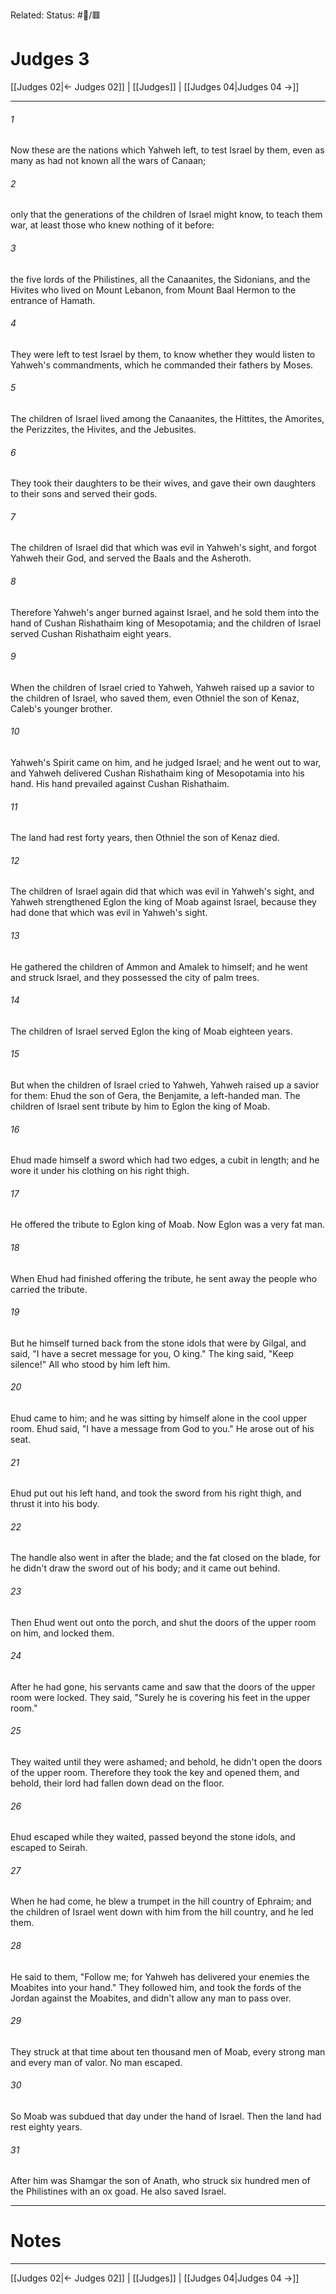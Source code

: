 Related:
Status: #📖/🟥
# Judges 3

[[Judges 02|← Judges 02]] | [[Judges]] | [[Judges 04|Judges 04 →]]
***



###### 1 
Now these are the nations which Yahweh left, to test Israel by them, even as many as had not known all the wars of Canaan; 

###### 2 
only that the generations of the children of Israel might know, to teach them war, at least those who knew nothing of it before: 

###### 3 
the five lords of the Philistines, all the Canaanites, the Sidonians, and the Hivites who lived on Mount Lebanon, from Mount Baal Hermon to the entrance of Hamath. 

###### 4 
They were left to test Israel by them, to know whether they would listen to Yahweh's commandments, which he commanded their fathers by Moses. 

###### 5 
The children of Israel lived among the Canaanites, the Hittites, the Amorites, the Perizzites, the Hivites, and the Jebusites. 

###### 6 
They took their daughters to be their wives, and gave their own daughters to their sons and served their gods. 

###### 7 
The children of Israel did that which was evil in Yahweh's sight, and forgot Yahweh their God, and served the Baals and the Asheroth. 

###### 8 
Therefore Yahweh's anger burned against Israel, and he sold them into the hand of Cushan Rishathaim king of Mesopotamia; and the children of Israel served Cushan Rishathaim eight years. 

###### 9 
When the children of Israel cried to Yahweh, Yahweh raised up a savior to the children of Israel, who saved them, even Othniel the son of Kenaz, Caleb's younger brother. 

###### 10 
Yahweh's Spirit came on him, and he judged Israel; and he went out to war, and Yahweh delivered Cushan Rishathaim king of Mesopotamia into his hand. His hand prevailed against Cushan Rishathaim. 

###### 11 
The land had rest forty years, then Othniel the son of Kenaz died. 

###### 12 
The children of Israel again did that which was evil in Yahweh's sight, and Yahweh strengthened Eglon the king of Moab against Israel, because they had done that which was evil in Yahweh's sight. 

###### 13 
He gathered the children of Ammon and Amalek to himself; and he went and struck Israel, and they possessed the city of palm trees. 

###### 14 
The children of Israel served Eglon the king of Moab eighteen years. 

###### 15 
But when the children of Israel cried to Yahweh, Yahweh raised up a savior for them: Ehud the son of Gera, the Benjamite, a left-handed man. The children of Israel sent tribute by him to Eglon the king of Moab. 

###### 16 
Ehud made himself a sword which had two edges, a cubit in length; and he wore it under his clothing on his right thigh. 

###### 17 
He offered the tribute to Eglon king of Moab. Now Eglon was a very fat man. 

###### 18 
When Ehud had finished offering the tribute, he sent away the people who carried the tribute. 

###### 19 
But he himself turned back from the stone idols that were by Gilgal, and said, "I have a secret message for you, O king." The king said, "Keep silence!" All who stood by him left him. 

###### 20 
Ehud came to him; and he was sitting by himself alone in the cool upper room. Ehud said, "I have a message from God to you." He arose out of his seat. 

###### 21 
Ehud put out his left hand, and took the sword from his right thigh, and thrust it into his body. 

###### 22 
The handle also went in after the blade; and the fat closed on the blade, for he didn't draw the sword out of his body; and it came out behind. 

###### 23 
Then Ehud went out onto the porch, and shut the doors of the upper room on him, and locked them. 

###### 24 
After he had gone, his servants came and saw that the doors of the upper room were locked. They said, "Surely he is covering his feet in the upper room." 

###### 25 
They waited until they were ashamed; and behold, he didn't open the doors of the upper room. Therefore they took the key and opened them, and behold, their lord had fallen down dead on the floor. 

###### 26 
Ehud escaped while they waited, passed beyond the stone idols, and escaped to Seirah. 

###### 27 
When he had come, he blew a trumpet in the hill country of Ephraim; and the children of Israel went down with him from the hill country, and he led them. 

###### 28 
He said to them, "Follow me; for Yahweh has delivered your enemies the Moabites into your hand." They followed him, and took the fords of the Jordan against the Moabites, and didn't allow any man to pass over. 

###### 29 
They struck at that time about ten thousand men of Moab, every strong man and every man of valor. No man escaped. 

###### 30 
So Moab was subdued that day under the hand of Israel. Then the land had rest eighty years. 

###### 31 
After him was Shamgar the son of Anath, who struck six hundred men of the Philistines with an ox goad. He also saved Israel.

---
# Notes


***
[[Judges 02|← Judges 02]] | [[Judges]] | [[Judges 04|Judges 04 →]]
